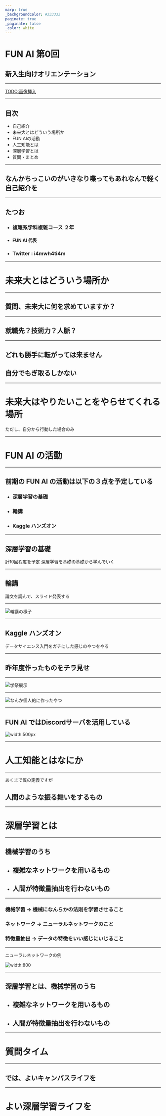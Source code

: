 ```yaml
---
marp: true
_backgroundColor: #333333 
paginate: true
_paginate: false
_color: white
---
```


# FUN AI 第0回

## 新入生向けオリエンテーション

---

<TODO:画像挿入>

---

## 目次

- 自己紹介
- 未来大とはどういう場所か
- FUN AIの活動
- 人工知能とは
- 深層学習とは
- 質問・まとめ

---
<!-- header: '自己紹介' -->
## なんかちっこいのがいきなり喋ってもあれなんで軽く自己紹介を

---

## たつお

- ### 複雑系学科複雑コース ２年

- #### FUN AI 代表

- ### Twitter : i4mwh4ti4m

---

<!-- header: '' -->
# 未来大とはどういう場所か

---
<!-- header: '未来大とはどういう場所か'-->
## 質問、未来大に何を求めていますか？

---

## 就職先？技術力？人脈？

---

## どれも勝手に転がっては来ません

## 自分でもぎ取るしかない

---

# 未来大はやりたいことをやらせてくれる場所

ただし、自分から行動した場合のみ

---
<!-- header: '' -->
# FUN AI の活動

---
<!-- header: 'FUN AI の活動' -->
## 前期の FUN AI の活動は以下の３点を予定している

- ### 深層学習の基礎

- ### 輪講

- ### Kaggle ハンズオン

---

## 深層学習の基礎

計10回程度を予定
深層学習を基礎の基礎から学んでいく

---

## 輪講

論文を読んで、スライド発表する

---

![輪講の様子](~/Picture/hoge.jpg)

---
## Kaggle ハンズオン

データサイエンス入門をガチにした感じのやつをやる

---

## 昨年度作ったものをチラ見せ

---

![学祭展示]()

---

![なんか個人的に作ったやつ]()

---

## FUN AI ではDiscordサーバを活用している

![width:500px](https://i.gyazo.com/c39c69576435fe2536582290b98ba8bf.png)

---

<!-- header: ''-->
# 人工知能とはなにか

---
<!-- header: '人工知能とはなにか' -->
あくまで僕の定義ですが

## 人間のような振る舞いをするもの

---
<!-- header: ''-->
# 深層学習とは

---
<!-- header: '深層学習とは'-->
## 機械学習のうち

- ## 複雑なネットワークを用いるもの

- ## 人間が特徴量抽出を行わないもの

---

### 機械学習 -> 機械になんらかの法則を学習させること

### ネットワーク -> ニューラルネットワークのこと

### 特徴量抽出 -> データの特徴をいい感じにいじること

---

ニューラルネットワークの例

![width:800](https://i.gyazo.com/c168397154dd8e1660bcee790d03b63d.png)

---

## 深層学習とは、機械学習のうち

- ## 複雑なネットワークを用いるもの

- ## 人間が特徴量抽出を行わないもの

---
<!-- header: ''-->
# 質問タイム

---

## では、よいキャンパスライフを

---

# よい深層学習ライフを